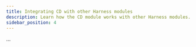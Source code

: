 ```yaml
---
title: Integrating CD with other Harness modules
description: Learn how the CD module works with other Harness modules.
sidebar_position: 4
---
```


...